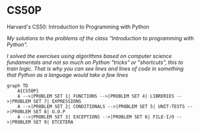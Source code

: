# CS50P 
Harvard's CS50: Introduction to Programming with Python

_My solutions to the problems of the class "Introduction to programming with Python"._

_I solved the exercises using algorithms based on computer science fundamentals and not so much on Python "tricks" or "shortcuts", this to train logic. That is why you can see lines and lines of code in something that Python as a language would take a few lines_


```mermaid
graph TD
    A{CS50P}
    A -->|PROBLEM SET 1| FUNCTIONS -->|PROBLEM SET 4| LIBRERIES -->|PROBLEM SET 7| EXPRESSIONS
    A -->|PROBLEM SET 2| CONDITIONALS -->|PROBLEM SET 5| UNIT-TESTS -->|PROBLEM SET 8| O.O.P
    A -->|PROBLEM SET 3| EXCEPTIONS -->|PROBLEM SET 6| FILE-I/O -->|PROBLEM SET 9| ETCETERA
```

